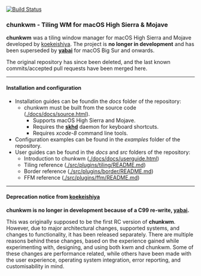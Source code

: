 [![Build Status](https://travis-ci.org/koekeishiya/chunkwm.svg?branch=master)](https://travis-ci.org/koekeishiya/chunkwm)

### chunkwm - Tiling WM for macOS High Sierra & Mojave

**chunkwm** was a tiling window manager for macOS High Sierra and Mojave developed by [koekeishiya](https://github.com/koekeishiya/). The project is **no longer in development** and has been superseded by **[yabai](#)** for macOS Big Sur and onwards.

The original repository has since been deleted, and the last known commits/accepted pull requests have been merged here.

---

#### Installation and configuration

- Installation guides can be foundin the *docs* folder of the repository:
  - chunkwm must be built from the source code ([./docs/docs/source.html](./docs/docs/source.html)).
    - Supports macOS High Sierra and Mojave.
    - Requires the **[skhd](https://github.com/koekeishiya/skhd)** daemon for keyboard shortcuts.
    - Requires *xcode-8* command line tools.
- Configuration examples can be found in the *examples* folder of the repository.
- User guides can be found in the *docs* and *src* folders of the repository:
  - Introduction to chunkwm ([./docs/docs/userguide.html](./docs/docs/userguide.html))
  - Tiling reference ([./src/plugins/tiling/README.md](./src/plugins/border/README.md))
  - Border reference ([./src/plugins/border/README.md](./src/plugins/border/README.md))
  - FFM reference ([./src/plugins/ffm/README.md](./src/plugins/border/README.md))

---

#### Deprecation notice from [koekeishiya](https://github.com/koekeishiya/)

**chunkwm is no longer in development because of a C99 re-write, [yabai](https://github.com/koekeishiya/yabai).** 

This was originally supposed to be the first RC version of **chunkwm**. However, due to major architectural changes, supported systems, and changes to functionality, it has been released separately. There are multiple reasons behind these changes, based on the experience gained while experimenting with, designing, and using both kwm and chunkwm. Some of these changes are performance related, while others have been made with the user experience, operating system integration, error reporting, and customisability in mind.
